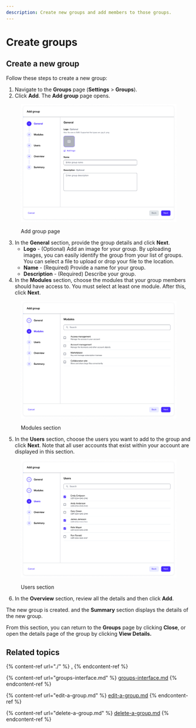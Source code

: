 ```yaml
---
description: Create new groups and add members to those groups.
---
```


# Create groups

## **Creat**e **a new group**

Follow these steps to create a new group:

1. Navigate to the **Groups** page (**Settings** > **Groups**).
2. Click **Add**. The **Add group** page opens.

<figure><img src="../../../.gitbook/assets/image (346).png" alt="" width="563"><figcaption><p>Add group page</p></figcaption></figure>

3. In the **General** section, provide the group details and click **Next**.
   * **Logo** - (Optional) Add an image for your group. By uploading images, you can easily identify the group from your list of groups. You can select a file to upload or drop your file to the location.
   * **Name** - (Required) Provide a name for your group.&#x20;
   * **Description** - (Required) Describe your group.
4. In the **Modules** section, choose the modules that your group members should have access to. You must select at least one module. After this, click **Next**.&#x20;

<figure><img src="../../../.gitbook/assets/image (345).png" alt="" width="563"><figcaption><p>Modules section</p></figcaption></figure>

5. In the **Users** section, choose the users you want to add to the group and click **Next**. Note that all user accounts that exist within your account are displayed in this section. &#x20;

<figure><img src="../../../.gitbook/assets/image (344).png" alt="" width="563"><figcaption><p>Users section</p></figcaption></figure>

6. In the **Overview** section, review all the details and then click **Add**.&#x20;

The new group is created. and the **Summary** section displays the details of the new group.&#x20;

From this section, you can return to the **Groups** page by clicking **Close**, or open the details page of the group by clicking **View Details.**

## **Related topics**

{% content-ref url="./" %}
[.](./)
{% endcontent-ref %}

{% content-ref url="groups-interface.md" %}
[groups-interface.md](groups-interface.md)
{% endcontent-ref %}

{% content-ref url="edit-a-group.md" %}
[edit-a-group.md](edit-a-group.md)
{% endcontent-ref %}

{% content-ref url="delete-a-group.md" %}
[delete-a-group.md](delete-a-group.md)
{% endcontent-ref %}
